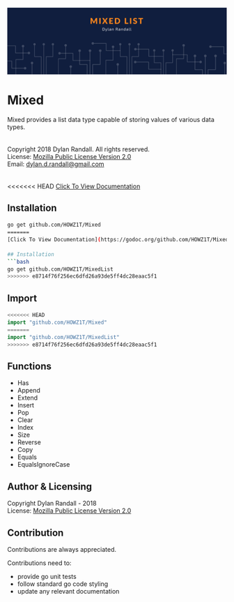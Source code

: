 ![mixed list image](mixed.png)

# Mixed
Mixed provides a list data type capable of storing values of various data types.
<br><br><br>
Copyright 2018 Dylan Randall. All rights reserved.<br>
License: [Mozilla Public License Version 2.0](LICENSE)<br>
Email: [dylan.d.randall@gmail.com](mailto:dylan.d.randall@gmail.com)
<br><br><br>
<<<<<<< HEAD
[Click To View Documentation](https://godoc.org/github.com/HOWZ1T/Mixed)

## Installation
```bash
go get github.com/HOWZ1T/Mixed
=======
[Click To View Documentation](https://godoc.org/github.com/HOWZ1T/MixedList)

## Installation
```bash
go get github.com/HOWZ1T/MixedList
>>>>>>> e8714f76f256ec6dfd26a93de5ff4dc28eaac5f1
```

## Import
```go
<<<<<<< HEAD
import "github.com/HOWZ1T/Mixed"
=======
import "github.com/HOWZ1T/MixedList"
>>>>>>> e8714f76f256ec6dfd26a93de5ff4dc28eaac5f1
```

## Functions
- Has
- Append
- Extend
- Insert
- Pop
- Clear
- Index
- Size
- Reverse
- Copy
- Equals
- EqualsIgnoreCase

## Author & Licensing
 Copyright Dylan Randall - 2018<br>
 License: [Mozilla Public License Version 2.0](LICENSE)

## Contribution
 Contributions are always appreciated.<br>
 
 Contributions need to:
  - provide go unit tests
  - follow standard go code styling
  - update any relevant documentation
